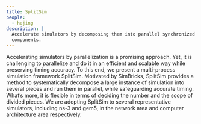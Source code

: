 ```yaml
---
title: SplitSim
people:
  - hejing
description: |
  Accelerate simulators by decomposing them into parallel synchronized
  components.
---
```


Accelerating simulators by parallelization is a promising approach. Yet, it is
challenging to parallelize and do it in an efficient and scalable way while
preserving timing accuracy. To this end, we present a multi-process simulation
framework SplitSim. Motivated by SimBricks, SplitSim provides a method to
systematically decompose a large instance of simulation into several pieces and
run them in parallel, while safeguarding accurate timing. What’s more, it is
flexible in terms of deciding the number and the scope of divided pieces. We are
adopting SplitSim to several representative simulators, including ns-3 and gem5,
in the network area and computer architecture area respectively.